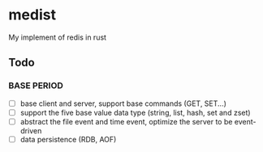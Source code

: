 # medist

My implement of redis in rust

## Todo

### BASE PERIOD

- [ ] base client and server, support base commands (GET, SET...)
- [ ] support the five base value data type (string, list, hash, set and zset)
- [ ] abstract the file event and time event, optimize the server to be event-driven
- [ ] data persistence (RDB, AOF)
